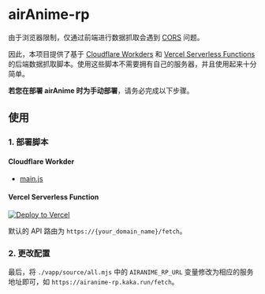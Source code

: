 # airAnime-rp
由于浏览器限制，仅通过前端进行数据抓取会遇到 [CORS](https://developer.mozilla.org/en-US/docs/Web/HTTP/CORS) 问题。

因此，本项目提供了基于 [Cloudflare Workders](https://workers.cloudflare.com/) 和 [Vercel Serverless Functions](https://vercel.com/docs/concepts/functions/serverless-functions) 的后端数据抓取脚本。使用这些脚本不需要拥有自己的服务器，并且使用起来十分简单。

**若您在部署 airAnime 时为手动部署**，请务必完成以下步骤。

## 使用
### 1. 部署脚本
#### Cloudflare Workder
- [main.js](./cloudflare_workers/main.js)

#### Vercel Serverless Function
[![Deploy to Vercel](https://vercel.com/button)](https://vercel.com/import/project?template=https://github.com/txperl/airAnime/tree/master/api/vercel_serverless_functions/)

默认的 API 路由为 `https://{your_domain_name}/fetch`。

### 2. 更改配置
最后，将 `./vapp/source/all.mjs` 中的 `AIRANIME_RP_URL` 变量修改为相应的服务地址即可，如 `https://airanime-rp.kaka.run/fetch`。